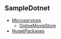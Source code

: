 ## SampleDotnet
- [Microservices](https://github.com/msx752/sample-dotnet-projects/tree/master/SampleDotnet/Microservices)
  - [OnlineMovieStore](https://github.com/msx752/sample-dotnet-projects/tree/master/SampleDotnet/Microservices/OnlineMovieStore)
- [NugetPackages](https://github.com/msx752/sample-dotnet-projects/tree/master/SampleDotnet/NugetPackages)